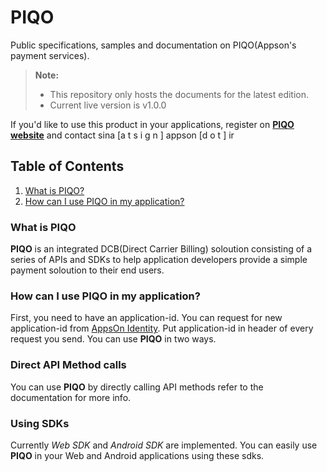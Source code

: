 # PIQO

Public specifications, samples and documentation on PIQO(Appson's payment services).

> **Note:**
> - This repository only hosts the documents for the latest edition.
> - Current live version is v1.0.0

If you'd like to use this product in your applications, register on [**PIQO website**][1] and contact sina [a t s i g n ] appson [d o t ] ir

## Table of Contents

1. [What is PIQO?](#what-is-piqo)
1. [How can I use PIQO in  my application?](#how-can-i-use-piqo-in-my-application)

### What is PIQO

**PIQO** is an integrated DCB(Direct Carrier Billing) soloution consisting of a series of APIs and SDKs to help application developers provide a simple payment soloution to their end users.

### How can I use PIQO in my application?

First, you need to have an application-id. You can request for new application-id from [AppsOn Identity][2]. Put application-id in header of every request you send.
You can use **PIQO** in two ways.

### Direct API Method calls

You can use **PIQO** by directly calling API methods refer to the documentation for more info.

### Using SDKs

Currently *Web SDK* and *Android SDK* are implemented. You can easily use **PIQO** in your Web and Android applications using these sdks.

[1]: http://piqo.ir/
[2]: https://github.com/appson/identity-public